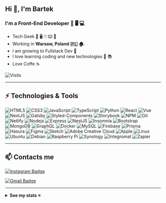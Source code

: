 ## **Hi** 👋, I'm Bartek

### I'm a Front-End Developer 🎨 🖥 💻

- Tech Geek 💙 🖥️ 🖱️ ⌨️ 📱
- Working in **Warsaw, Poland 🇵🇱 🏠**.
- I am growing to Fullstack Dev 💪
- I love learning coding and new technologies 💾 📚
- Love Coffe ☕

![Visits](https://visitor-badge.glitch.me/badge?page_id=bartekmoment)

---

## ⚡ Technologies & Tools

![HTML5](https://img.shields.io/badge/-HTML5-E34F26?style=flat-square&logo=html5&logoColor=white)
![CSS3](https://img.shields.io/badge/-CSS3-1572B6?style=flat-square&logo=css3)
![JavaScript](https://img.shields.io/badge/-JavaScript-black?style=flat-square&logo=javascript)
![TypeScript](https://img.shields.io/badge/-TypeScript-007ACC?style=flat-square&logo=typescript)
![Python](https://img.shields.io/badge/-Python-black?style=flat-square&logo=Python)
![React](https://img.shields.io/badge/-React-black?style=flat-square&logo=react)
![Vue](https://img.shields.io/badge/-Vue-black?style=flat-square&logo=vue.js)
![NextJS](https://img.shields.io/badge/-Nextjs-black?style=flat-square&logo=next.js)
![Gatsby](https://img.shields.io/badge/-Gatsby-black?style=flat-square&logo=gatsby)
![Styled-Components](https://img.shields.io/badge/-Styled_Components-563D7C?style=flat-square&logo=styled-components)
![Storybook](https://img.shields.io/badge/-Storybook-black?style=flat-square&logo=storybook)
![NPM](https://img.shields.io/badge/-NPM-black?style=flat-square&logo=npm)
![Git](https://img.shields.io/badge/-Git-black?style=flat-square&logo=git)
![Netlify](https://img.shields.io/badge/-Netlify-black?style=flat-square&logo=netlify)
![Nodejs](https://img.shields.io/badge/-Nodejs-black?style=flat-square&logo=Node.js)
![Express](https://img.shields.io/badge/-Express-black?style=flat-square&logo=express)
![NestJS](https://img.shields.io/badge/-NestJS-C51A4A?style=flat-square&logo=nestjs)
![Insomnia](https://img.shields.io/badge/-Insomnia-black?style=flat-square&logo=insomnia)
![Bootstrap](https://img.shields.io/badge/-Bootstrap-563D7C?style=flat-square&logo=bootstrap)
![MongoDB](https://img.shields.io/badge/-MongoDB-black?style=flat-square&logo=mongodb)
![GraphQL](https://img.shields.io/badge/-GraphQL-black?style=flat-square&logo=graphql)
![Docker](https://img.shields.io/badge/-Docker-black?style=flat-square&logo=docker)
![MySQL](https://img.shields.io/badge/-MySQL-black?style=flat-square&logo=mysql)
![Firebase](https://img.shields.io/badge/-Firebase-black?style=flat-square&logo=firebase)
![Prisma](https://img.shields.io/badge/-Prisma-black?style=flat-square&logo=prisma)
![Hasura](https://img.shields.io/badge/-Hasura-black?style=flat-square&logo=hasura)
![Figma](https://img.shields.io/badge/-Figma-black?style=flat-square&logo=figma)
![Sketch](https://img.shields.io/badge/-Sketch-black?style=flat-square&logo=sketch)
![Adobe Creative Cloud](https://img.shields.io/badge/-Adobe_Crative_Cloud-E34F26?style=flat-square&logo=adobe-creative-cloud)
![Apple](https://img.shields.io/badge/-Apple-black?style=flat-square&logo=apple)
![Linux](https://img.shields.io/badge/-Linux-black?style=flat-square&logo=linux)
![Ubuntu](https://img.shields.io/badge/-Ubuntu-black?style=flat-square&logo=ubuntu)
![Debian](https://img.shields.io/badge/-Debian-black?style=flat-square&logo=debian)
![Raspberry Pi](https://img.shields.io/badge/-Raspberry_Pi-C51A4A?style=flat-square&logo=raspberry-pi)
![Synology](https://img.shields.io/badge/-Synology-black?style=flat-square&logo=synology)
![Integromat](https://img.shields.io/badge/-Integromat-black?style=flat-square&logo=integromat)
![Zapier](https://img.shields.io/badge/-Zapier-black?style=flat-square&logo=zapier)

---

## 📫 Contacts me

[![Instagram Badge](https://img.shields.io/badge/-Siemapanda-E4405F?style=flat-square&logo=instagram&logoColor=white&link=https://instagram.com/SiemaPanda/)](https://instagram.com/SiemaPanda)

[![Gmail Badge](https://img.shields.io/badge/-bartek.bialucha@gmail.com-c14438?style=flat-square&logo=Gmail&logoColor=white&link=mailto:bartek.bialucha@gmail.com)](mailto:bartek.bialucha@gmail.com)

---

<details>
  <summary><strong>See my stats ⭐</strong></summary>
<br/>

![Top Langs](https://github-readme-stats.vercel.app/api/top-langs/?username=bartekmoment&hide=TeX&layout=compact)

</details>
